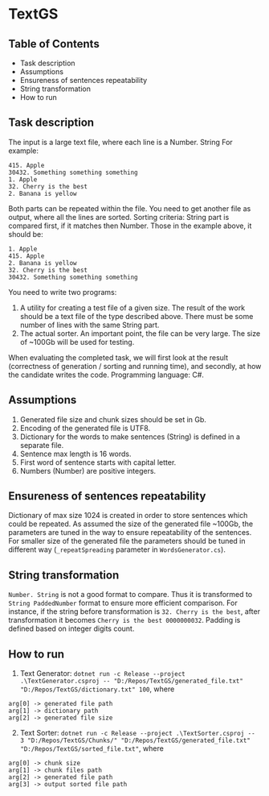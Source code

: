 # TextGS

## Table of Contents  
- Task description
- Assumptions
- Ensureness of sentences repeatability
- String transformation
- How to run

## Task description

The input is a large text file, where each line is a Number. String
For example:
```
415. Apple
30432. Something something something
1. Apple
32. Cherry is the best
2. Banana is yellow
```

Both parts can be repeated within the file. You need to get another file as output, where all the lines are sorted. Sorting criteria: String part is compared first, if it matches then Number. Those in the example above, it should be:
```
1. Apple
415. Apple
2. Banana is yellow
32. Cherry is the best
30432. Something something something
```

You need to write two programs:
1. A utility for creating a test file of a given size. The result of the work should be a text file of the type described above. There must be some number of lines with the same String part.
2. The actual sorter. An important point, the file can be very large. The size of ~100Gb will be used for testing.

When evaluating the completed task, we will first look at the result (correctness of generation / sorting and running time), and secondly, at how the candidate writes the code. Programming language: C#.

## Assumptions
1. Generated file size and chunk sizes should be set in Gb.
2. Encoding of the generated file is UTF8.
3. Dictionary for the words to make sentences (String) is defined in a separate file.
4. Sentence max length is 16 words.
5. First word of sentence starts with capital letter.
6. Numbers (Number) are positive integers.

## Ensureness of sentences repeatability
Dictionary of max size 1024 is created in order to store sentences which could be repeated. As assumed the size of the generated file ~100Gb, the parameters are tuned in the way to ensure repeatability of the sentences. For smaller size of the generated file the parameters should be tuned in different way (`_repeatSpreading` parameter in `WordsGenerator.cs`).

## String transformation
`Number. String` is not a good format to compare. Thus it is transformed to `String PaddedNumber` format to ensure more efficient comparison. For instance, if the string before transformation is `32. Cherry is the best`, after transformation it becomes `Cherry is the best 0000000032`. Padding is defined based on integer digits count. 

## How to run
1. Text Generator: `dotnet run -c Release --project .\TextGenerator.csproj -- "D:/Repos/TextGS/generated_file.txt" "D:/Repos/TextGS/dictionary.txt" 100`, where
```
arg[0] -> generated file path
arg[1] -> dictionary path
arg[2] -> generated file size
```
2. Text Sorter: `dotnet run -c Release --project .\TextSorter.csproj -- 3 "D:/Repos/TextGS/Chunks/" "D:/Repos/TextGS/generated_file.txt" "D:/Repos/TextGS/sorted_file.txt"`, where
```
arg[0] -> chunk size
arg[1] -> chunk files path
arg[2] -> generated file path
arg[3] -> output sorted file path
```
